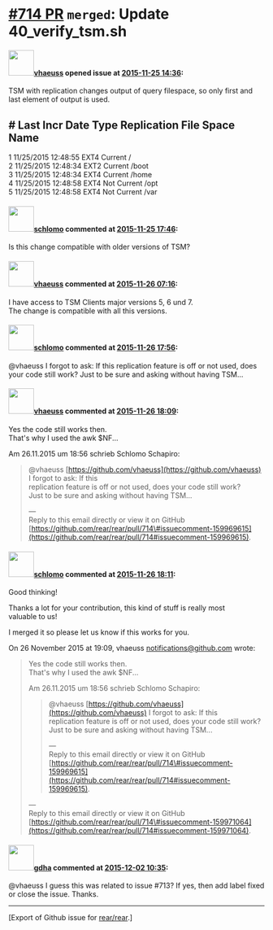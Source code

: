 [\#714 PR](https://github.com/rear/rear/pull/714) `merged`: Update 40\_verify\_tsm.sh
=====================================================================================

#### <img src="https://avatars.githubusercontent.com/u/16017689?v=4" width="50">[vhaeuss](https://github.com/vhaeuss) opened issue at [2015-11-25 14:36](https://github.com/rear/rear/pull/714):

TSM with replication changes output of query filespace, so only first
and last element of output is used.

\# Last Incr Date Type Replication File Space Name
--------------------------------------------------

1 11/25/2015 12:48:55 EXT4 Current /  
2 11/25/2015 12:48:34 EXT2 Current /boot  
3 11/25/2015 12:48:34 EXT4 Current /home  
4 11/25/2015 12:48:58 EXT4 Not Current /opt  
5 11/25/2015 12:48:58 EXT4 Not Current /var

#### <img src="https://avatars.githubusercontent.com/u/101384?v=4" width="50">[schlomo](https://github.com/schlomo) commented at [2015-11-25 17:46](https://github.com/rear/rear/pull/714#issuecomment-159685544):

Is this change compatible with older versions of TSM?

#### <img src="https://avatars.githubusercontent.com/u/16017689?v=4" width="50">[vhaeuss](https://github.com/vhaeuss) commented at [2015-11-26 07:16](https://github.com/rear/rear/pull/714#issuecomment-159832264):

I have access to TSM Clients major versions 5, 6 und 7.  
The change is compatible with all this versions.

#### <img src="https://avatars.githubusercontent.com/u/101384?v=4" width="50">[schlomo](https://github.com/schlomo) commented at [2015-11-26 17:56](https://github.com/rear/rear/pull/714#issuecomment-159969615):

@vhaeuss I forgot to ask: If this replication feature is off or not
used, does your code still work? Just to be sure and asking without
having TSM...

#### <img src="https://avatars.githubusercontent.com/u/16017689?v=4" width="50">[vhaeuss](https://github.com/vhaeuss) commented at [2015-11-26 18:09](https://github.com/rear/rear/pull/714#issuecomment-159971064):

Yes the code still works then.  
That's why I used the awk $NF...

Am 26.11.2015 um 18:56 schrieb Schlomo Schapiro:

> @vhaeuss [https://github.com/vhaeuss](https://github.com/vhaeuss) I
> forgot to ask: If this  
> replication feature is off or not used, does your code still work?  
> Just to be sure and asking without having TSM...
>
> —  
> Reply to this email directly or view it on GitHub  
> [https://github.com/rear/rear/pull/714\#issuecomment-159969615](https://github.com/rear/rear/pull/714#issuecomment-159969615).

#### <img src="https://avatars.githubusercontent.com/u/101384?v=4" width="50">[schlomo](https://github.com/schlomo) commented at [2015-11-26 18:11](https://github.com/rear/rear/pull/714#issuecomment-159971288):

Good thinking!

Thanks a lot for your contribution, this kind of stuff is really most  
valuable to us!

I merged it so please let us know if this works for you.

On 26 November 2015 at 19:09, vhaeuss <notifications@github.com> wrote:

> Yes the code still works then.  
> That's why I used the awk $NF...
>
> Am 26.11.2015 um 18:56 schrieb Schlomo Schapiro:
>
> > @vhaeuss [https://github.com/vhaeuss](https://github.com/vhaeuss) I
> > forgot to ask: If this  
> > replication feature is off or not used, does your code still work?  
> > Just to be sure and asking without having TSM...
> >
> > —  
> > Reply to this email directly or view it on GitHub  
> > [https://github.com/rear/rear/pull/714\#issuecomment-159969615](https://github.com/rear/rear/pull/714#issuecomment-159969615).
>
> —  
> Reply to this email directly or view it on GitHub  
> [https://github.com/rear/rear/pull/714\#issuecomment-159971064](https://github.com/rear/rear/pull/714#issuecomment-159971064).

#### <img src="https://avatars.githubusercontent.com/u/888633?u=cdaeb31efcc0048d3619651aa18dd4b76e636b21&v=4" width="50">[gdha](https://github.com/gdha) commented at [2015-12-02 10:35](https://github.com/rear/rear/pull/714#issuecomment-161252660):

@vhaeuss I guess this was related to issue \#713? If yes, then add label
fixed or close the issue. Thanks.

------------------------------------------------------------------------

\[Export of Github issue for
[rear/rear](https://github.com/rear/rear).\]
